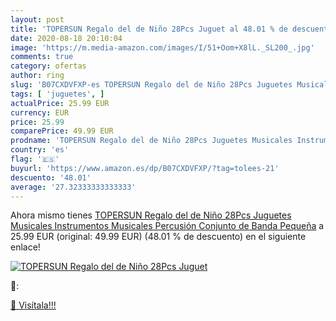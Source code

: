 ```yaml
---
layout: post
title: 'TOPERSUN Regalo del de Niño 28Pcs Juguet al 48.01 % de descuento'
date: 2020-08-18 20:10:04
image: 'https://m.media-amazon.com/images/I/51+Oom+X8lL._SL200_.jpg'
comments: true
category: ofertas
author: ring
slug: 'B07CXDVFXP-es TOPERSUN Regalo del de Niño 28Pcs Juguetes Musicales...'
tags: [ 'juguetes', ]
actualPrice: 25.99 EUR
currency: EUR
price: 25.99
comparePrice: 49.99 EUR
prodname: 'TOPERSUN Regalo del de Niño 28Pcs Juguetes Musicales Instrumentos Musicales Percusión Conjunto de Banda Pequeña'
country: 'es'
flag: '🇪🇸'
buyurl: 'https://www.amazon.es/dp/B07CXDVFXP/?tag=tolees-21'
descuento: '48.01'
average: '27.32333333333333'
---
```


Ahora mismo tienes [TOPERSUN Regalo del de Niño 28Pcs Juguetes Musicales Instrumentos Musicales Percusión Conjunto de Banda Pequeña](https://www.amazon.es/dp/B07CXDVFXP/?tag=tolees-21) a 25.99 EUR (original: 49.99 EUR) (48.01 %  de descuento) en el siguiente enlace!

[![TOPERSUN Regalo del de Niño 28Pcs Juguet](https://m.media-amazon.com/images/I/51+Oom+X8lL._SL200_.jpg)](https://www.amazon.es/dp/B07CXDVFXP/?tag=tolees-21)

🔎:


[🛒 Visítala!!!](https://www.amazon.es/dp/B07CXDVFXP/?tag=tolees-21)
